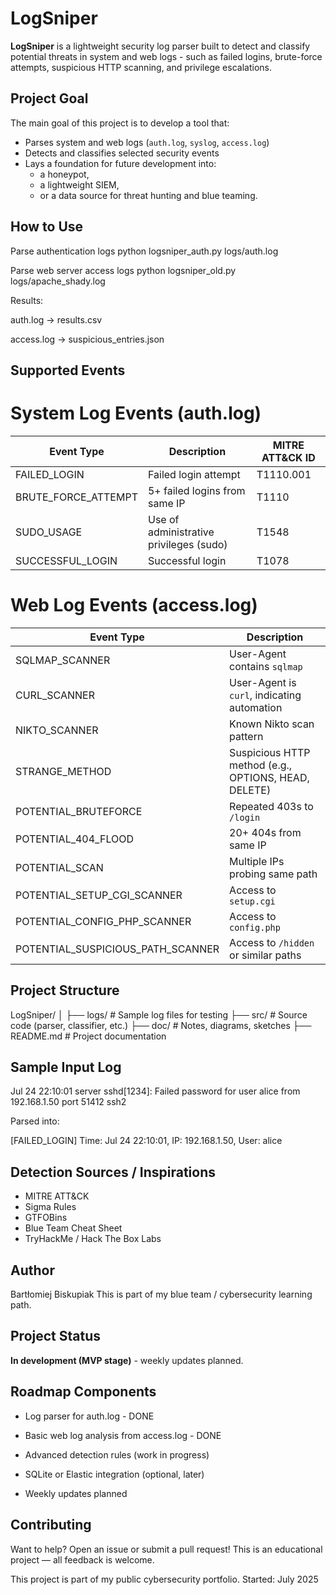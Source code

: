 # LogSniper

**LogSniper** is a lightweight security log parser built to detect and classify potential threats in system and web logs - such as failed logins, brute-force attempts, suspicious HTTP scanning, and privilege escalations.

## Project Goal

The main goal of this project is to develop a tool that:

- Parses system and web logs (`auth.log`, `syslog`, `access.log`)
- Detects and classifies selected security events
- Lays a foundation for future development into:
  - a honeypot,
  - a lightweight SIEM,
  - or a data source for threat hunting and blue teaming.

## How to Use

Parse authentication logs
python logsniper_auth.py logs/auth.log

Parse web server access logs
python logsniper_old.py logs/apache_shady.log

Results:

auth.log → results.csv

access.log → suspicious_entries.json

## Supported Events

# System Log Events (auth.log)

| Event Type            | Description                             | MITRE ATT\&CK ID |
| --------------------- | --------------------------------------- | ---------------- |
| FAILED\_LOGIN         | Failed login attempt                    | T1110.001        |
| BRUTE\_FORCE\_ATTEMPT | 5+ failed logins from same IP           | T1110            |
| SUDO\_USAGE           | Use of administrative privileges (sudo) | T1548            |
| SUCCESSFUL\_LOGIN     | Successful login                        | T1078            |

# Web Log Events (access.log)

| Event Type                           | Description                                          |
| ------------------------------------ | ---------------------------------------------------- |
| SQLMAP\_SCANNER                      | User-Agent contains `sqlmap`                         |
| CURL\_SCANNER                        | User-Agent is `curl`, indicating automation          |
| NIKTO\_SCANNER                       | Known Nikto scan pattern                             |
| STRANGE\_METHOD                      | Suspicious HTTP method (e.g., OPTIONS, HEAD, DELETE) |
| POTENTIAL\_BRUTEFORCE                | Repeated 403s to `/login`                            |
| POTENTIAL\_404\_FLOOD                | 20+ 404s from same IP                                |
| POTENTIAL\_SCAN                      | Multiple IPs probing same path                       |
| POTENTIAL\_SETUP\_CGI\_SCANNER       | Access to `setup.cgi`                                |
| POTENTIAL\_CONFIG\_PHP\_SCANNER      | Access to `config.php`                               |
| POTENTIAL\_SUSPICIOUS\_PATH\_SCANNER | Access to `/hidden` or similar paths                 |

## Project Structure

LogSniper/
│
├── logs/             # Sample log files for testing
├── src/              # Source code (parser, classifier, etc.)
├── doc/              # Notes, diagrams, sketches
├── README.md         # Project documentation

## Sample Input Log

Jul 24 22:10:01 server sshd[1234]: Failed password for user alice from 192.168.1.50 port 51412 ssh2

Parsed into:

[FAILED_LOGIN] Time: Jul 24 22:10:01, IP: 192.168.1.50, User: alice


## Detection Sources / Inspirations

- MITRE ATT&CK
- Sigma Rules
- GTFOBins
- Blue Team Cheat Sheet
- TryHackMe / Hack The Box Labs

## Author

Bartłomiej Biskupiak
This is part of my blue team / cybersecurity learning path.

## Project Status

**In development (MVP stage)** - weekly updates planned.

## Roadmap Components

- Log parser for auth.log - DONE

- Basic web log analysis from access.log - DONE

- Advanced detection rules (work in progress)

- SQLite or Elastic integration (optional, later)

- Weekly updates planned

## Contributing

Want to help? Open an issue or submit a pull request!
This is an educational project — all feedback is welcome.

This project is part of my public cybersecurity portfolio.
Started: July 2025